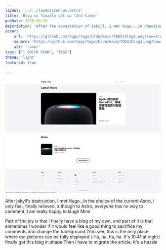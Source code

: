 ```yaml
---
layout: '../../layouts/en-us.astro'
title: 'Blog is finally set up (3rd time)'
pubDate: 2023-09-19
description: 'After the devastation of jekyll, I met Hugo...In choosing now Astro'
cover:
    url: 'https://github.com/tqgx/tqgx/blob/main/TQGX/blog1.png?raw=true'
    square: 'https://github.com/tqgx/tqgx/blob/main/TQGX/blog1.png?raw=true'
    alt: 'cover'
tags: ["⚡ QUICK READ", "TQGX"] 
theme: 'light'
featured: true

---
```

![|wide](https://github.com/tqgx/tqgx/blob/main/TQGX/blog1.png?raw=true)

After jekyll's destruction, I met Hugo...In the choice of the current Astro, I only feel, finally relieved, although to Astro, everyone has no way to comment, I am really happy to laugh Mimi

Part of the joy is that I finally have a blog of my own, and part of it is that sometimes I wonder if it would feel like a good thing to sacrifice my comments and change the background.(You see, this is the only place where our pictures can be fully displayed.)
Ha, ha, ha, ha. It's 10:41 at night.I finally got this blog in shape.Then I have to migrate the article. It's a hassle